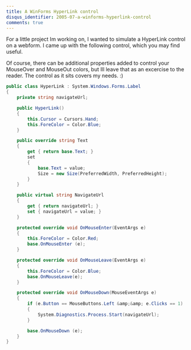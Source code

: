```yaml
---
title: A WinForms HyperLink control
disqus_identifier: 2005-07-a-winforms-hyperlink-control
comments: true
---
```


For a little project Im working on, I wanted to simulate a HyperLink control on a webform. I came up with the following control, which you may find useful.

Of course, there can be additional properties added to control your MouseOver and MouseOut colors, but Ill leave that as an excercise to the reader. The control as it sits covers my needs. :)

``` csharp
public class HyperLink : System.Windows.Forms.Label
{
    private string navigateUrl;

    public HyperLink()
    {
        this.Cursor = Cursors.Hand;
        this.ForeColor = Color.Blue;
    }

    public override string Text
    {
        get { return base.Text; }
        set
        {
            base.Text = value;
            Size = new Size(PreferredWidth, PreferredHeight);
        }
    }

    public virtual string NavigateUrl
    {
        get { return navigateUrl; }
        set { navigateUrl = value; }
    }

    protected override void OnMouseEnter(EventArgs e)
    {
        this.ForeColor = Color.Red;
        base.OnMouseEnter (e);
    }

    protected override void OnMouseLeave(EventArgs e)
    {
        this.ForeColor = Color.Blue;
        base.OnMouseLeave(e);
    }

    protected override void OnMouseDown(MouseEventArgs e)
    {
        if (e.Button == MouseButtons.Left &amp;&amp; e.Clicks == 1)
        {
            System.Diagnostics.Process.Start(navigateUrl);
        }

        base.OnMouseDown (e);
    }
}
```
